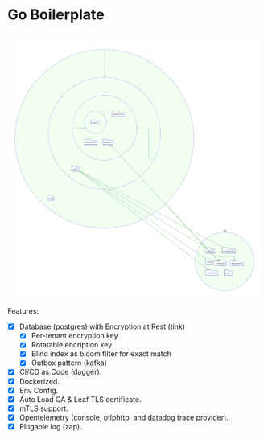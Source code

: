 # Go Boilerplate

![Package Dependency](./diagram.svg)

Features:

- [x] Database (postgres) with Encryption at Rest (tink)
  - [x] Per-tenant encryption key
  - [x] Rotatable encription key
  - [x] Blind index as bloom filter for exact match
  - [x] Outbox pattern (kafka)
- [x] CI/CD as Code (dagger).
- [x] Dockerized.
- [x] Env Config.
- [x] Auto Load CA & Leaf TLS certificate.
- [x] mTLS support.
- [x] Opentelemetry (console, otlphttp, and datadog trace provider).
- [x] Plugable log (zap).
